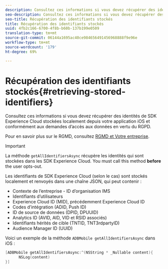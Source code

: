 ```yaml
---
description: Consultez ces informations si vous devez récupérer des identités de SDK Experience Cloud stockées localement depuis votre application iOS et conformément aux demandes d’accès aux données en vertu du RGPD.
seo-description: Consultez ces informations si vous devez récupérer des identités de SDK Experience Cloud stockées localement depuis votre application iOS et conformément aux demandes d’accès aux données en vertu du RGPD.
seo-title: Récupération des identifiants stockés
title: Récupération des identifiants stockés
uuid: 4fb2c166-6700-4f8b-b60b-137b199e0509
translation-type: tm+mt
source-git-commit: 06144a1695ac40ce984656491456968888f9e96e
workflow-type: tm+mt
source-wordcount: '179'
ht-degree: 69%

---
```



# Récupération des identifiants stockés{#retrieving-stored-identifiers}

Consultez ces informations si vous devez récupérer des identités de SDK Experience Cloud stockées localement depuis votre application iOS et conformément aux demandes d’accès aux données en vertu du RGPD.

Pour en savoir plus sur le RGMD, consultez [RGMD et Votre entreprise](https://www.adobe.com/fr/privacy/general-data-protection-regulation.html).

>[!IMPORTANT]
>
>La méthode `getAllIdentifiersAsync` récupère les identités qui sont stockées dans les SDK Experience Cloud. You must call this method **before** the user opts-out.

Les identifiants de SDK Experience Cloud (selon le cas) sont stockés localement et renvoyés dans une chaîne JSON, qui peut contenir :

* Contexte de l’entreprise - ID d’organisation IMS
* Identifiants d’utilisateurs
* Experience Cloud ID (MID), précédemment Experience Cloud ID
* Codes d’intégration (ADID, Push ID)
* ID de source de données (DPID, DPUUID)
* Analytics ID (AVID, AID, VID et RSID associés)
* Identifiants hérités de cible (TNTID, TNT3rdpartyID)
* Audience Manager ID (UUID)

Voici un exemple de la méthode `ADBMobile getAllIdentifiersAsync` dans iOS :

```objective-c
[ADBMobile getAllIdentifiersAsync:^(NSString * _Nullable content){
      NSLog(content) 
}]
```

